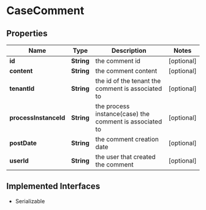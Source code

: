 

# CaseComment

## Properties

Name | Type | Description | Notes
------------ | ------------- | ------------- | -------------
**id** | **String** | the comment id |  [optional]
**content** | **String** | the comment content |  [optional]
**tenantId** | **String** | the id of the tenant the comment is associated to |  [optional]
**processInstanceId** | **String** | the process instance(case) the comment is associated to |  [optional]
**postDate** | **String** | the comment creation date |  [optional]
**userId** | **String** | the user that created the comment |  [optional]


## Implemented Interfaces

* Serializable


